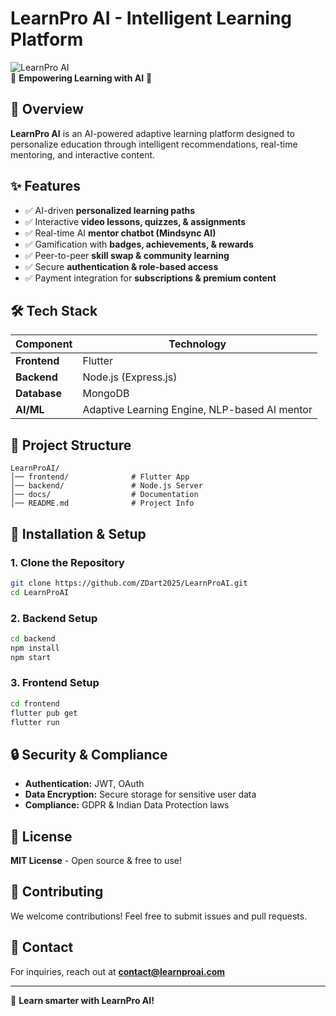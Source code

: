 # LearnPro AI - Intelligent Learning Platform

![LearnPro AI](https://your-image-url.com/logo.png)  
🚀 **Empowering Learning with AI** 🚀

## 📌 Overview
**LearnPro AI** is an AI-powered adaptive learning platform designed to personalize education through intelligent recommendations, real-time mentoring, and interactive content.

## ✨ Features
- ✅ AI-driven **personalized learning paths**
- ✅ Interactive **video lessons, quizzes, & assignments**
- ✅ Real-time AI **mentor chatbot (Mindsync AI)**
- ✅ Gamification with **badges, achievements, & rewards**
- ✅ Peer-to-peer **skill swap & community learning**
- ✅ Secure **authentication & role-based access**
- ✅ Payment integration for **subscriptions & premium content**

## 🛠 Tech Stack
| Component   | Technology |
|------------|-----------|
| **Frontend**  | Flutter |
| **Backend**  | Node.js (Express.js) |
| **Database**  | MongoDB |
| **AI/ML**  | Adaptive Learning Engine, NLP-based AI mentor |

## 📂 Project Structure
```
LearnProAI/
│── frontend/              # Flutter App
│── backend/               # Node.js Server
│── docs/                  # Documentation
│── README.md              # Project Info
```

## 🚀 Installation & Setup
### **1. Clone the Repository**
```sh
git clone https://github.com/ZDart2025/LearnProAI.git
cd LearnProAI
```

### **2. Backend Setup**
```sh
cd backend
npm install
npm start
```

### **3. Frontend Setup**
```sh
cd frontend
flutter pub get
flutter run
```

## 🔒 Security & Compliance
- **Authentication:** JWT, OAuth
- **Data Encryption:** Secure storage for sensitive user data
- **Compliance:** GDPR & Indian Data Protection laws

## 📜 License
**MIT License** - Open source & free to use!

## 🤝 Contributing
We welcome contributions! Feel free to submit issues and pull requests.

## 📧 Contact
For inquiries, reach out at **contact@learnproai.com**

---
🚀 **Learn smarter with LearnPro AI!**

